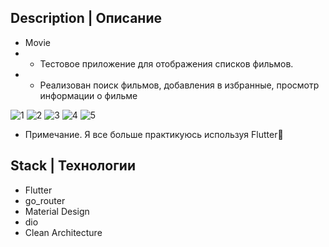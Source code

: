 ## Description | Описание

+ Movie
+ + Тестовое приложение для отображения списков фильмов.
+ + Реализован поиск фильмов, добавления в избранные, просмотр информации о фильме

![1](https://github.com/Mingaleev-D/movie_clean_arch/assets/61611031/55f3924d-6038-4158-b8fc-0bc083bb295d)
![2](https://github.com/Mingaleev-D/movie_clean_arch/assets/61611031/ec077f6f-1683-4a0a-913b-5db1e55985c3)
![3](https://github.com/Mingaleev-D/movie_clean_arch/assets/61611031/d681b16f-995f-4b43-986c-fc840dd492a7)
![4](https://github.com/Mingaleev-D/movie_clean_arch/assets/61611031/692d1b31-e867-492b-a3ac-07c1a9012640)
![5](https://github.com/Mingaleev-D/movie_clean_arch/assets/61611031/20587d40-b359-4aff-b278-366be85c7ecc)


+ Примечание.
  Я все больше практикуюсь используя Flutter🙂

## Stack | Технологии
+ Flutter
+ go_router
+ Material Design
+ dio
+ Clean Architecture
